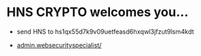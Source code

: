# HNS CRYPTO welcomes you...

- send HNS to hs1qx55d7k9v09uetfeasd6hxqwl3jfzut9lsm4kdt

- [admin.websecurityspecialist/](http://admin.websecurityspecialist/)
